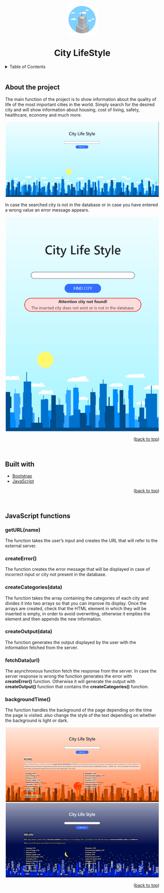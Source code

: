 <!-- Intestazione -->
<div align='center' id='top'>
<img src='./images/city-logo.png' alt='The Infinite Counter Logo' width = '100' height = '100'>
<h1>City LifeStyle</h1>
</div>

<!-- Sommario -->
<details>
  <summary>Table of Contents</summary>
  <ol>
    <li><a href="#about-the-project">About the project</a></li>
    <li><a href="#built-with">Built with</a></li>
    <li><a href="#javascript-functions">JavaScript functions</a>
      <ul>
        <li><a href="#url-function">getURL(name)</a></li>
        <li><a href="#error-function">createError()</a></li>
        <li><a href="#cats-function">createCategories(data)</a></li>
        <li><a href="#output-function">createOutput(data)</a></li>
        <li><a href="#fetch-function">fetchData(url)</a></li>
        <li><a href="#time-function">backgroundTime()</a></li>
        </ul>
    </li>
  </ol>
</details>
<br>

<!-- Informazioni sul progetto -->
## About the project
<p>The main function of the project is to show information about the quality of life of the most important cities in the world. Simply search for the desired city and will show information about housing, cost of living, safety, healthcare, economy and much more.</p>
<div align='center'>
<img src='./images/README/README_image1.png' alt='Initial Page' width = '500'>
</div>
<p>In case the searched city is not in the database or in case you have entered a wrong value an error message appears.</p>
<div align='center'>
<img src='./images/README/README_image3.png' alt='Error Message' width = '500'>
</div>
<p align="right">(<a href="#top">back to top</a>)</p>
<br>

<!-- Coustruito con -->
## Built with
* [Bootstrap](https://getbootstrap.com)
* [JavaScript](https://www.javascript.com/)
<p align="right">(<a href="#top">back to top</a>)</p>
<br>

<!-- Componenti JavaScript -->
## JavaScript functions
### getURL(name)
<p>The function takes the user’s input and creates the URL that will refer to the external server.</p>

### createError()
<p>The function creates the error message that will be displayed in case of incorrect input or city not present in the database.</p>

### createCategories(data)
<p>The function takes the array containing the categories of each city and divides it into two arrays so that you can improve its display. Once the arrays are created, check that the HTML element in which they will be inserted is empty, in order to avoid overwriting, otherwise it empties the element and then appends the new information.</p>

### createOutput(data)
<p>The function generates the output displayed by the user with the information fetched from the server.</p>

### fetchData(url)
<p>The asynchronous function fetch the response from the server. In case the server response is wrong the function generates the error with <strong>createError()</strong> function. Otherwise it will generate the output with <strong>createOutput()</strong> function that contains the <strong>createCategories()</strong> function.</p>

### backgroundTime()
<p>The function handles the background of the page depending on the time the page is visited. also change the style of the text depending on whether the background is light or dark.</p>
<div align='center'>
<img src='./images/README/README_image2.png' alt='Afternoon Page' width = '500'>
</div>
<div align='center'>
<img src='./images/README/README_image4.png' alt='Evening Page' width = '500'>
</div>
<p align="right">(<a href="#top">back to top</a>)</p>

